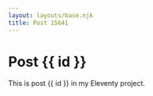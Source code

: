 ```yaml
---
layout: layouts/base.njk
title: Post 15641
---
```


# Post {{ id }}

This is post {{ id }} in my Eleventy project.
